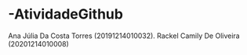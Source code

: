 # -AtividadeGithub

Ana Júlia Da Costa Torres (20191214010032).
Rackel Camily De Oliveira (20201214010008)
